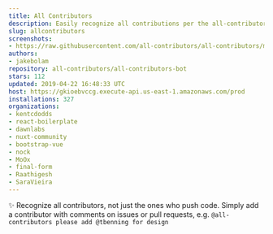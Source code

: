 ```yaml
---
title: All Contributors
description: Easily recognize all contributions per the all-contributors spec
slug: allcontributors
screenshots:
- https://raw.githubusercontent.com/all-contributors/all-contributors/master/docs/assets/bot-usage.png
authors:
- jakebolam
repository: all-contributors/all-contributors-bot
stars: 112
updated: 2019-04-22 16:48:33 UTC
host: https://gkioebvccg.execute-api.us-east-1.amazonaws.com/prod
installations: 327
organizations:
- kentcdodds
- react-boilerplate
- dawnlabs
- nuxt-community
- bootstrap-vue
- nock
- MoOx
- final-form
- Raathigesh
- SaraVieira
---
```


✨ Recognize all contributors, not just the ones who push code. Simply add a contributor with comments on issues or pull requests, e.g. `@all-contributors please add @tbenning for design`
